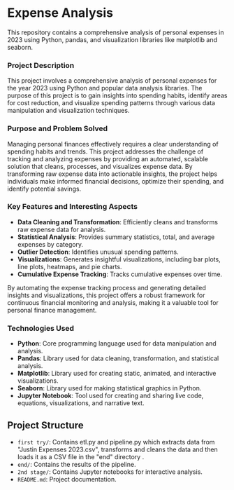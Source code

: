 # Expense Analysis
This repository contains a comprehensive analysis of personal expenses in 2023 using Python, pandas, and visualization libraries like matplotlib and seaborn.

### Project Description

This project involves a comprehensive analysis of personal expenses for the year 2023 using Python and popular data analysis libraries. The purpose of this project is to gain insights into spending habits, identify areas for cost reduction, and visualize spending patterns through various data manipulation and visualization techniques.

### Purpose and Problem Solved

Managing personal finances effectively requires a clear understanding of spending habits and trends. This project addresses the challenge of tracking and analyzing expenses by providing an automated, scalable solution that cleans, processes, and visualizes expense data. By transforming raw expense data into actionable insights, the project helps individuals make informed financial decisions, optimize their spending, and identify potential savings.

### Key Features and Interesting Aspects

- **Data Cleaning and Transformation**: Efficiently cleans and transforms raw expense data for analysis.
- **Statistical Analysis**: Provides summary statistics, total, and average expenses by category.
- **Outlier Detection**: Identifies unusual spending patterns.
- **Visualizations**: Generates insightful visualizations, including bar plots, line plots, heatmaps, and pie charts.
- **Cumulative Expense Tracking**: Tracks cumulative expenses over time.

By automating the expense tracking process and generating detailed insights and visualizations, this project offers a robust framework for continuous financial monitoring and analysis, making it a valuable tool for personal finance management.

### Technologies Used

- **Python**: Core programming language used for data manipulation and analysis.
- **Pandas**: Library used for data cleaning, transformation, and statistical analysis.
- **Matplotlib**: Library used for creating static, animated, and interactive visualizations.
- **Seaborn**: Library used for making statistical graphics in Python.
- **Jupyter Notebook**: Tool used for creating and sharing live code, equations, visualizations, and narrative text.

## Project Structure

- `first try/`: Contains etl.py and pipeline.py which extracts data from "Justin Expenses 2023.csv", transforms and cleans the data and then loads it as a CSV file in the "end" directory .
- `end/`: Contains the results of the pipeline.
- `2nd stage/`: Contains Jupyter notebooks for interactive analysis.
- `README.md`: Project documentation.
